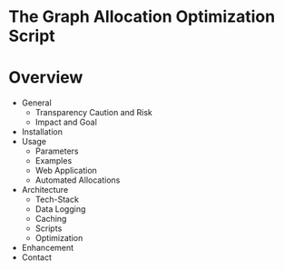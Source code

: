# The Graph Allocation Optimization Script

# Overview

* General
    * Transparency Caution and Risk
    * Impact and Goal
* Installation
* Usage
    * Parameters
    * Examples
    * Web Application
    * Automated Allocations
* Architecture
    * Tech-Stack
    * Data Logging
    * Caching
    * Scripts
    * Optimization
* Enhancement
* Contact
